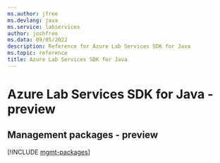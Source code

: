 ```yaml
---
ms.author: jfree
ms.devlang: java
ms.service: labservices
author: joshfree
ms.data: 09/05/2022
description: Reference for Azure Lab Services SDK for Java
ms.topic: reference
title: Azure Lab Services SDK for Java
---
```

# Azure Lab Services SDK for Java - preview

## Management packages - preview
[!INCLUDE [mgmt-packages](lab-services-mgmt-index.md)]